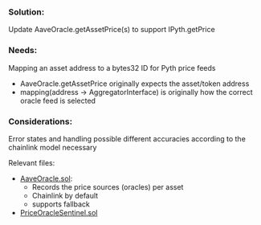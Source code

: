 ### Solution:

Update AaveOracle.getAssetPrice(s) to support IPyth.getPrice

### Needs:

Mapping an asset address to a  bytes32 ID for Pyth price feeds 

- AaveOracle.getAssetPrice originally expects the asset/token address 
- mapping(address -> AggregatorInterface) is originally how the correct oracle feed is selected

### Considerations:

Error states and handling possible different accuracies
according to the chainlink model necessary

Relevant files:
- [AaveOracle.sol](https://github.com/aave/aave-v3-core/blob/master/contracts/misc/AaveOracle.sol): 
    - Records the price sources (oracles) per asset
    - Chainlink by default
    - supports fallback
- [PriceOracleSentinel.sol](https://github.com/aave/aave-v3-core/blob/master/contracts/protocol/configuration/PriceOracleSentinel.sol)

